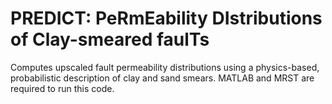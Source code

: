 # PREDICT: PeRmEability DIstributions of Clay-smeared faulTs
Computes upscaled fault permeability distributions using a physics-based, probabilistic description of clay and sand smears. MATLAB and MRST are required to run this code.
